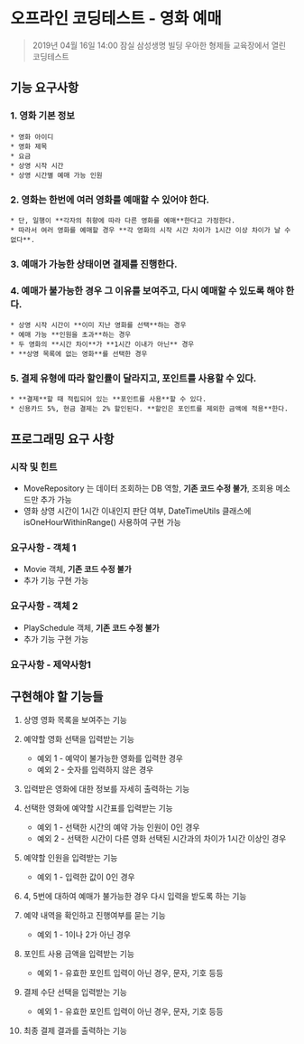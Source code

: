 # 오프라인 코딩테스트 - 영화 예매

> 2019년 04월 16일 14:00 잠실 삼성생명 빌딩 우아한 형제들 교육장에서 열린 코딩테스트

## 기능 요구사항

### 1. 영화 기본 정보
    * 영화 아이디
    * 영화 제목
    * 요금
    * 상영 시작 시간
    * 상영 시간별 예매 가능 인원

### 2. 영화는 한번에 여러 영화를 예매할 수 있어야 한다.
    * 단, 일행이 **각자의 취향에 따라 다른 영화를 예매**한다고 가정한다.
    * 따라서 여러 영화를 예매할 경우 **각 영화의 시작 시간 차이가 1시간 이상 차이가 날 수 없다**.

### 3. 예매가 가능한 상태이면 결제를 진행한다.

### 4. 예매가 불가능한 경우 그 이유를 보여주고, 다시 예매할 수 있도록 해야 한다.
    * 상영 시작 시간이 **이미 지난 영화를 선택**하는 경우
    * 예매 가능 **인원을 초과**하는 경우
    * 두 영화의 **시간 차이**가 **1시간 이내가 아닌** 경우
    * **상영 목록에 없는 영화**를 선택한 경우

### 5. 결제 유형에 따라 할인률이 달라지고, 포인트를 사용할 수 있다.
    * **결제**할 때 적립되어 있는 **포인트를 사용**할 수 있다.
    * 신용카드 5%, 현금 결제는 2% 할인된다. **할인은 포인트를 제외한 금액에 적용**한다.

## 프로그래밍 요구 사항

### 시작 및 힌트
* MoveRepository 는 데이터 조회하는 DB 역할, **기존 코드 수정 불가**, 조회용 메소드만 추가 가능
* 영화 상영 시간이 1시간 이내인지 판단 여부, DateTimeUtils 클래스에 isOneHourWithinRange() 사용하여 구현 가능

### 요구사항 - 객체 1
* Movie 객체, **기존 코드 수정 불가**
* 추가 기능 구현 가능

### 요구사항 - 객체 2
* PlaySchedule 객체, **기존 코드 수정 불가**
* 추가 기능 구현 가능

### 요구사항 - 제약사항1

## 구현해야 할 기능들
1. 상영 영화 목록을 보여주는 기능

2. 예약할 영화 선택을 입력받는 기능
    * 예외 1 - 예약이 불가능한 영화를 입력한 경우
    * 예외 2 - 숫자를 입력하지 않은 경우

3. 입력받은 영화에 대한 정보를 자세히 출력하는 기능

4. 선택한 영화에 예약할 시간표를 입력받는 기능
    * 예외 1 - 선택한 시간의 예약 가능 인원이 0인 경우
    * 예외 2 - 선택한 시간이 다른 영화 선택된 시간과의 차이가 1시간 이상인 경우

5. 예약할 인원을 입력받는 기능
    * 예외 1 - 입력한 값이 0인 경우

6. 4, 5번에 대하여 예매가 불가능한 경우 다시 입력을 받도록 하는 기능

7. 예약 내역을 확인하고 진행여부를 묻는 기능
    * 예외 1 - 1이나 2가 아닌 경우

8. 포인트 사용 금액을 입력받는 기능
    * 예외 1 - 유효한 포인트 입력이 아닌 경우, 문자, 기호 등등

9. 결제 수단 선택을 입력받는 기능
    * 예외 1 - 유효한 포인트 입력이 아닌 경우, 문자, 기호 등등

10. 최종 결제 결과를 출력하는 기능